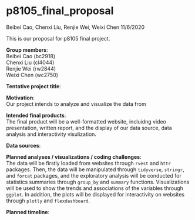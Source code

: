 p8105\_final\_proposal
================
Beibei Cao, Chenxi Liu, Renjie Wei, Weixi Chen
11/6/2020

This is our proposal for p8105 final project.

**Group members**:  
Beibei Cao (bc2918)  
Chenxi Liu (cl4044)  
Renjie Wei (rw2844)  
Weixi Chen (wc2750)  

**Tentative project title**:  

**Motivation**:  
Our project intends to analyze and visualize the data from

**Intended final products**:  
The final product will be a well-formatted website, incluidng video
presentation, written report, and the display of our data source, data
analysis and interactivity visulization.

**Data sources**:  

**Planned analyses / visualizations / coding challenges**:  
The data will be firstly loaded from websites through `rvest` and `httr`
packages. Then, the data will be manipulated through `tidyverse`,
`stringr`, and `forcat` packages, and the exploratory analysis will be
conducted for statistics summaries through `group_by` and `summary`
functions. Visualizations will be used to show the trends and
associations of the variables through `ggplot`. In addition, the plots
will be displayed for interactivity on websites through `plotly` and
`flexdashboard`.

**Planned timeline**:
